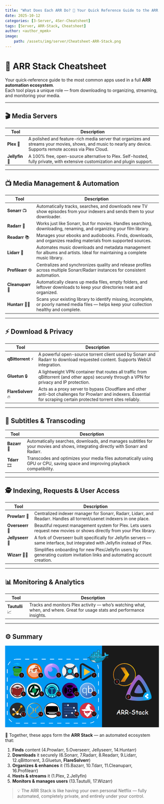 ```yaml
---
title: "What Does Each ARR Do? 🤔 Your Quick Reference Guide to the ARR Stack"
date: 2025-10-12
categories: [3-Server, 4Ser-Cheatsheet]
tags: [Server, ARR-Stack, Cheatsheet]
author: <author_mpmk>
image:
    path: /assets/img/server/Cheatsheet-ARR-Stack.png
---
```


# 🧠 ARR Stack Cheatsheet

Your quick-reference guide to the most common apps used in a full **ARR automation ecosystem**.  
Each tool plays a unique role — from downloading to organizing, streaming, and monitoring your media.

---

## 🎬 Media Servers

| Tool | Description |
|------|--------------|
| **Plex** 💎 | A polished and feature-rich media server that organizes and streams your movies, shows, and music to nearly any device. Supports remote access via Plex Cloud. |
| **Jellyfin** 🐧 | A 100% free, open-source alternative to Plex. Self-hosted, fully private, with extensive customization and plugin support. |

---

## 📺 Media Management & Automation

| Tool | Description |
|------|--------------|
| **Sonarr** 📺 | Automatically tracks, searches, and downloads new TV show episodes from your indexers and sends them to your downloader. |
| **Radarr** 🎥 | Works just like Sonarr, but for movies. Handles searching, downloading, renaming, and organizing your film library. |
| **Readarr** 📚 | Manages your ebooks and audiobooks. Finds, downloads, and organizes reading materials from supported sources. |
| **Lidarr** 🎵 | Automates music downloads and metadata management for albums and artists. Ideal for maintaining a complete music library. |
| **Profilearr** ⚙️ | Centralizes and synchronizes quality and release profiles across multiple Sonarr/Radarr instances for consistent automation. |
| **Cleanuparr** 🧹 | Automatically cleans up media files, empty folders, and leftover downloads to keep your directories neat and organized. |
| **Huntarr** 🕵️‍♂️ | Scans your existing library to identify missing, incomplete, or poorly named media files — helps keep your collection healthy and complete. |

---

## ⚡ Download & Privacy

| Tool | Description |
|------|--------------|
| **qBittorrent** ⚡ | A powerful open-source torrent client used by Sonarr and Radarr to download requested content. Supports WebUI integration. |
| **Gluetun** 🔒 | A lightweight VPN container that routes all traffic from qBittorrent (and other apps) securely through a VPN for privacy and IP protection. |
| **FlareSolverr** 🔥 | Acts as a proxy server to bypass Cloudflare and other anti-bot challenges for Prowlarr and indexers. Essential for scraping certain protected torrent sites reliably. |

---

## 💬 Subtitles & Transcoding

| Tool | Description |
|------|--------------|
| **Bazarr** 💬 | Automatically searches, downloads, and manages subtitles for your movies and shows, integrating directly with Sonarr and Radarr. |
| **Tdarr** 🎞️ | Transcodes and optimizes your media files automatically using GPU or CPU, saving space and improving playback compatibility. |

---

## 🕵️ Indexing, Requests & User Access

| Tool | Description |
|------|--------------|
| **Prowlarr** 🧭 | Centralized indexer manager for Sonarr, Radarr, Lidarr, and Readarr. Handles all torrent/usenet indexers in one place. |
| **Overseerr** 🍿 | Beautiful request management system for Plex. Lets users request new movies or shows directly from your Plex library. |
| **Jellyseerr** 🍿 | A fork of Overseerr built specifically for Jellyfin servers — same interface, but integrated with Jellyfin instead of Plex. |
| **Wizarr** 🧙‍♂️ | Simplifies onboarding for new Plex/Jellyfin users by generating custom invitation links and automating account creation. |

---

## 📊 Monitoring & Analytics

| Tool | Description |
|------|--------------|
| **Tautulli** 📈 | Tracks and monitors Plex activity — who’s watching what, when, and where. Great for usage stats and performance insights. |

---

## ⚙️ Summary

![test](assets/img/server/ARR-Stack-Cheatsheet-number.png)

🧩 Together, these apps form the **ARR Stack** — an automated ecosystem that:  
1. **Finds** content (4.Prowlarr, 5.Overseerr, Jellyseerr, 14.Huntarr)  
2. **Downloads** it securely (6.Sonarr, 7.Radarr, 8.Readarr, 9.Lidarr, 12.qBittorrent, 3.Gluetun, **FlareSolverr**)  
3. **Organizes & enhances** it (15.Bazarr, 10.Tdarr, 11.Cleanuparr, 16.Profilearr)  
4. **Hosts & streams** it (1.Plex, 2.Jellyfin)  
5. **Monitors & manages users** (13.Tautulli, 17.Wizarr)

> 💡 The ARR Stack is like having your own personal Netflix — fully automated, completely private, and entirely under your control.
